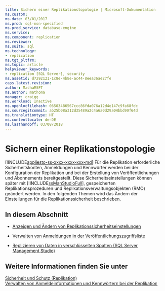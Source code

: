 ```yaml
---
title: Sichern einer Replikationstopologie | Microsoft-Dokumentation
ms.custom: 
ms.date: 03/01/2017
ms.prod: sql-non-specified
ms.prod_service: database-engine
ms.service: 
ms.component: replication
ms.reviewer: 
ms.suite: sql
ms.technology:
- replication
ms.tgt_pltfrm: 
ms.topic: article
helpviewer_keywords:
- replication [SQL Server], security
ms.assetid: d7292121-1c8e-4b8e-ac44-8eea36ae27fe
caps.latest.revision: 
author: MashaMSFT
ms.author: mathoma
manager: craigg
ms.workload: Inactive
ms.openlocfilehash: 06503486567ccc86fda076a12d4e147c9fa68fdc
ms.sourcegitcommit: ab25b08a312d35489a2c4a6a0d29a04bbd90f64d
ms.translationtype: HT
ms.contentlocale: de-DE
ms.lasthandoff: 03/08/2018
---
```

# <a name="secure-a-replication-topology"></a>Sichern einer Replikationstopologie
[!INCLUDE[appliesto-ss-xxxx-xxxx-xxx-md](../../../includes/appliesto-ss-xxxx-xxxx-xxx-md.md)]
  Für die Replikation erforderliche Sicherheitskonten, Anmeldungen und Kennwörter werden bei der Konfiguration der Replikation und bei der Erstellung von Veröffentlichungen und Abonnements bereitgestellt. Diese Sicherheitseinstellungen können später mit [!INCLUDE[ssManStudioFull](../../../includes/ssmanstudiofull-md.md)], gespeicherten Replikationsprozeduren und Replikationsverwaltungsobjekten (RMO) geändert werden. In den folgenden Themen wird das Ändern der Einstellungen für die Replikationssicherheit beschrieben.  
  
## <a name="in-this-section"></a>In diesem Abschnitt  
  
-   [Anzeigen und Ändern von Replikationssicherheitseinstellungen](../../../relational-databases/replication/security/view-and-modify-replication-security-settings.md)  
  
-   [Verwalten von Anmeldungen in der Veröffentlichungszugriffsliste](../../../relational-databases/replication/security/manage-logins-in-the-publication-access-list.md)  
  
-   [Replizieren von Daten in verschlüsselten Spalten &#40;SQL Server Management Studio&#41;](../../../relational-databases/replication/security/replicate-data-in-encrypted-columns-sql-server-management-studio.md)  
  
## <a name="see-also"></a>Weitere Informationen finden Sie unter  
 [Sicherheit und Schutz &#40;Replikation&#41;](../../../relational-databases/replication/security/security-and-protection-replication.md)   
 [Verwalten von Anmeldeinformationen und Kennwörtern bei der Replikation](../../../relational-databases/replication/security/manage-logins-and-passwords-in-replication.md)  
  
  
